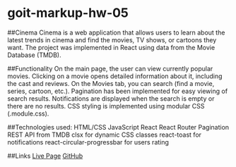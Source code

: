# goit-markup-hw-05
##Cinema
Cinema is a web application that allows users to learn about the latest trends in cinema and find the movies, TV shows, or cartoons they want. The project was implemented in React using data from the Movie Database (TMDB).

##Functionality
On the main page, the user can view currently popular movies.
Clicking on a movie opens detailed information about it, including the cast and reviews.
On the Movies tab, you can search (find a movie, series, cartoon, etc.).
Pagination has been implemented for easy viewing of search results.
Notifications are displayed when the search is empty or there are no results.
CSS styling is implemented using modular CSS (.module.css).

##Technologies used:
HTML/CSS
JavaScript
React
React
Router
Pagination
REST API from TMDB
clsx for dynamic CSS classes
react-toast for notifications
react-circular-progressbar for users rating

##Links
[Live Page](https://goit-react-hw-05-eight-mu.vercel.app/)
[GitHub](https://github.com/peychma/goit-markup-hw-05)

